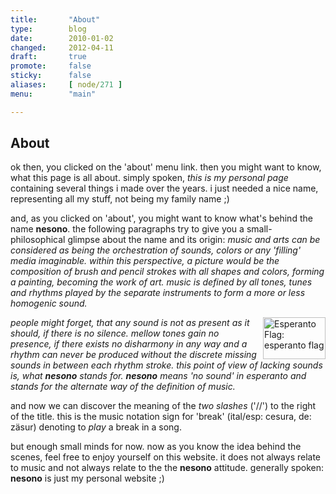 ```yaml
---
title:       "About"
type:        blog 
date:        2010-01-02
changed:     2012-04-11
draft:       true
promote:     false
sticky:      false
aliases:     [ node/271 ]
menu:        "main"

---
```


## About


ok then, you clicked on the 'about' menu link. then you might want to know, what this page is all about. simply spoken, <em>this is my personal page</em> containing several things i made over the years. i just needed a nice name, representing all my stuff, not being my family name ;)

and, as you clicked on 'about', you might want to know what's behind the name <b>nesono</b>. the following paragraphs try to give you a small-philosophical glimpse about the name and its origin: <cite>music and arts can be considered as being the orchestration of sounds, colors or any 'filling' media imaginable. within this perspective, a picture would be the composition of brush and pencil strokes with all shapes and colors, forming a painting, becoming the work of art. music is defined by all tones, tunes and rhythms played by the separate instruments to form a more or less homogenic sound.</cite>

<a href="/sites/default/files/images/450px-Flag_of_Esperanto.svg_.png" title="Esperanto Flag"><img alt="Esperanto Flag: esperanto flag" class="image image-thumbnail" rel="lightbox" src="/sites/default/files/imagecache/thumbnail/images/450px-Flag_of_Esperanto.svg_.png" style="margin-top: 0pt; margin-right: 0pt; margin-bottom: 0pt; margin-left: 10px; float: right; width: 100px; height: 67px; " title="Esperanto Flag: esperanto flag" /></a><cite>people might forget, that any sound is not as present as it should, if there is no silence. mellow tones gain no presence, if there exists no disharmony in any way and a rhythm can never be produced without the discrete missing sounds in between each rhythm stroke. this point of view of lacking sounds is, what <b>nesono</b> stands for. <b>nesono</b> means 'no sound' in esperanto and stands for the alternate way of the definition of music.</cite>

and now we can discover the meaning of the <em>two slashes</em> ('//') to the right of the title. this is the music notation sign for 'break' (ital/esp: cesura, de: z&auml;sur) denoting to <em>play</em> a break in a song.

but enough small minds for now. now as you know the idea behind the scenes, feel free to enjoy yourself on this website. it does not always relate to music and not always relate to the the <b>nesono</b> attitude. generally spoken: <b>nesono</b> is just my personal website ;)

